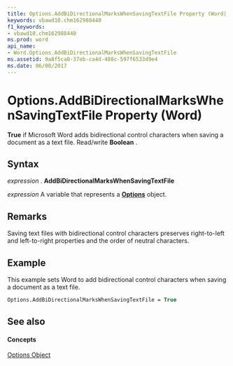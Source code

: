 ```yaml
---
title: Options.AddBiDirectionalMarksWhenSavingTextFile Property (Word)
keywords: vbawd10.chm162988440
f1_keywords:
- vbawd10.chm162988440
ms.prod: word
api_name:
- Word.Options.AddBiDirectionalMarksWhenSavingTextFile
ms.assetid: 9a8f5ca0-37eb-ca4d-488c-597f6533d9e4
ms.date: 06/08/2017
---
```



# Options.AddBiDirectionalMarksWhenSavingTextFile Property (Word)

 **True** if Microsoft Word adds bidirectional control characters when saving a document as a text file. Read/write **Boolean** .


## Syntax

 _expression_ . **AddBiDirectionalMarksWhenSavingTextFile**

 _expression_ A variable that represents a **[Options](options-object-word.md)** object.


## Remarks

Saving text files with bidirectional control characters preserves right-to-left and left-to-right properties and the order of neutral characters.


## Example

This example sets Word to add bidirectional control characters when saving a document as a text file.


```vb
Options.AddBiDirectionalMarksWhenSavingTextFile = True
```


## See also


#### Concepts


[Options Object](options-object-word.md)

